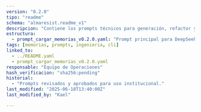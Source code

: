 ```yaml
---
version: "0.2.0"
tipo: "readme"
schema: "almaresist.readme_v1"
descripcion: "Contiene los prompts técnicos para generación, refactor y auditoría de scripts del módulo memorias v0.2.0."
estructura:
  - prompt_cargar_memorias_v0.2.0.yaml: "Prompt principal para DeepSeek o GPT."
tags: [memorias, prompts, ingenieria, cli]
linked_to:
  - ../README.yaml
  - prompt_cargar_memorias_v0.2.0.yaml
responsable: "Equipo de Operaciones"
hash_verificacion: "sha256:pending"
historial:
  - "Prompts revisados y aprobados para uso institucional."
last_modified: "2025-06-18T13:40:00Z"
last_modified_by: "Kael"

---
```


